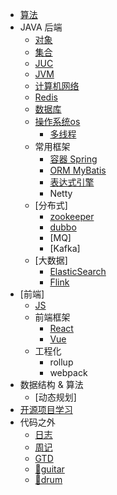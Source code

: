 * [算法](/algo)
* JAVA 后端
  * [对象](/object)
  * [集合](/collection)
  * [JUC](/juc)
  * [JVM](/jvm)
  * [计算机网络](/network)
  * [Redis](/Redis/)
  * [数据库](/database)
  * [操作系统os](/os)
    * [多线程](/thread)
  * 常用框架
    * [容器 Spring](/Spring)
    * [ORM MyBatis](/mybatis)
    * [表达式引擎](/express)
    * Netty
  * [分布式]
    * [zookeeper](/zookeeper)
    * [dubbo](/dubbo)
    * [MQ]
    * [Kafka]
  * [大数据]
    * [ElasticSearch](/es)
    * [Flink](/flink)
* [前端]
	* [JS](/js/) 
  * 前端框架
    * [React](/react/) 
    * [Vue](/vue)
  * 工程化 
    * rollup
    * webpack
* 数据结构 & 算法
  * [动态规划]
* [开源项目学习](/opensouce)
* 代码之外
  * [日志](/dailyLog)
  * [周记](/weeklyLog)
  * [GTD](/gtd)
  * [🎸guitar](/guitar)
  * [🥁drum](/drum)